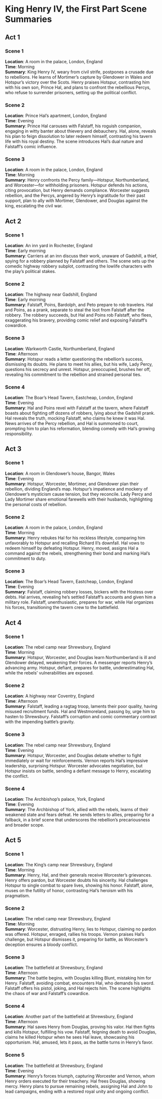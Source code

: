 # King Henry IV, the First Part Scene Summaries

## Act 1

### Scene 1

**Location**: A room in the palace, London, England  
**Time**: Morning  
**Summary**: King Henry IV, weary from civil strife, postpones a crusade due to rebellions. He learns of Mortimer’s capture by Glendower in Wales and Hotspur’s victory over the Scots. Henry praises Hotspur, contrasting him with his own son, Prince Hal, and plans to confront the rebellious Percys, who refuse to surrender prisoners, setting up the political conflict.

### Scene 2

**Location**: Prince Hal’s apartment, London, England  
**Time**: Evening  
**Summary**: Prince Hal carouses with Falstaff, his roguish companion, engaging in witty banter about thievery and debauchery. Hal, alone, reveals his plan to feign dissolution to later redeem himself, contrasting his tavern life with his royal destiny. The scene introduces Hal’s dual nature and Falstaff’s comic influence.

### Scene 3

**Location**: A room in the palace, London, England  
**Time**: Morning  
**Summary**: Henry confronts the Percy family—Hotspur, Northumberland, and Worcester—for withholding prisoners. Hotspur defends his actions, citing provocation, but Henry demands compliance. Worcester suggests rebellion, and the Percys, angered by Henry’s ingratitude for their past support, plan to ally with Mortimer, Glendower, and Douglas against the king, escalating the civil war.

## Act 2

### Scene 1

**Location**: An inn yard in Rochester, England  
**Time**: Early morning  
**Summary**: Carriers at an inn discuss their work, unaware of Gadshill, a thief, spying for a robbery planned by Falstaff and others. The scene sets up the comedic highway robbery subplot, contrasting the lowlife characters with the play’s political stakes.

### Scene 2

**Location**: The highway near Gadshill, England  
**Time**: Early morning  
**Summary**: Falstaff, Poins, Bardolph, and Peto prepare to rob travelers. Hal and Poins, as a prank, separate to steal the loot from Falstaff after the robbery. The robbery succeeds, but Hal and Poins rob Falstaff, who flees, exaggerating his bravery, providing comic relief and exposing Falstaff’s cowardice.

### Scene 3

**Location**: Warkworth Castle, Northumberland, England  
**Time**: Afternoon  
**Summary**: Hotspur reads a letter questioning the rebellion’s success, dismissing its doubts. He plans to meet his allies, but his wife, Lady Percy, questions his secrecy and unrest. Hotspur, preoccupied, brushes her off, revealing his commitment to the rebellion and strained personal ties.

### Scene 4

**Location**: The Boar’s Head Tavern, Eastcheap, London, England  
**Time**: Evening  
**Summary**: Hal and Poins revel with Falstaff at the tavern, where Falstaff boasts about fighting off dozens of robbers, lying about the Gadshill prank. Hal reveals the truth, mocking Falstaff, who claims he knew it was Hal. News arrives of the Percy rebellion, and Hal is summoned to court, prompting him to plan his reformation, blending comedy with Hal’s growing responsibility.

## Act 3

### Scene 1

**Location**: A room in Glendower’s house, Bangor, Wales  
**Time**: Evening  
**Summary**: Hotspur, Worcester, Mortimer, and Glendower plan their rebellion, dividing England’s map. Hotspur’s impatience and mockery of Glendower’s mysticism cause tension, but they reconcile. Lady Percy and Lady Mortimer share emotional farewells with their husbands, highlighting the personal costs of rebellion.

### Scene 2

**Location**: A room in the palace, London, England  
**Time**: Morning  
**Summary**: Henry rebukes Hal for his reckless lifestyle, comparing him unfavorably to Hotspur and recalling Richard II’s downfall. Hal vows to redeem himself by defeating Hotspur. Henry, moved, assigns Hal a command against the rebels, strengthening their bond and marking Hal’s commitment to duty.

### Scene 3

**Location**: The Boar’s Head Tavern, Eastcheap, London, England  
**Time**: Evening  
**Summary**: Falstaff, claiming robbery losses, bickers with the Hostess over debts. Hal arrives, revealing he’s settled Falstaff’s accounts and given him a military role. Falstaff, unenthusiastic, prepares for war, while Hal organizes his forces, transitioning the tavern crew to the battlefield.

## Act 4

### Scene 1

**Location**: The rebel camp near Shrewsbury, England  
**Time**: Morning  
**Summary**: Hotspur, Worcester, and Douglas learn Northumberland is ill and Glendower delayed, weakening their forces. A messenger reports Henry’s advancing army. Hotspur, defiant, prepares for battle, underestimating Hal, while the rebels’ vulnerabilities are exposed.

### Scene 2

**Location**: A highway near Coventry, England  
**Time**: Afternoon  
**Summary**: Falstaff, leading a ragtag troop, laments their poor quality, having misused recruitment funds. Hal and Westmoreland, passing by, urge him to hasten to Shrewsbury. Falstaff’s corruption and comic commentary contrast with the impending battle’s gravity.

### Scene 3

**Location**: The rebel camp near Shrewsbury, England  
**Time**: Evening  
**Summary**: Hotspur, Worcester, and Douglas debate whether to fight immediately or wait for reinforcements. Vernon reports Hal’s impressive leadership, surprising Hotspur. Worcester advocates negotiation, but Hotspur insists on battle, sending a defiant message to Henry, escalating the conflict.

### Scene 4

**Location**: The Archbishop’s palace, York, England  
**Time**: Evening  
**Summary**: The Archbishop of York, allied with the rebels, learns of their weakened state and fears defeat. He sends letters to allies, preparing for a fallback, in a brief scene that underscores the rebellion’s precariousness and broader scope.

## Act 5

### Scene 1

**Location**: The King’s camp near Shrewsbury, England  
**Time**: Morning  
**Summary**: Henry, Hal, and their generals receive Worcester’s grievances. Henry offers pardon, but Worcester doubts his sincerity. Hal challenges Hotspur to single combat to spare lives, showing his honor. Falstaff, alone, muses on the futility of honor, contrasting Hal’s heroism with his pragmatism.

### Scene 2

**Location**: The rebel camp near Shrewsbury, England  
**Time**: Morning  
**Summary**: Worcester, distrusting Henry, lies to Hotspur, claiming no pardon was offered. Hotspur, enraged, rallies his troops. Vernon praises Hal’s challenge, but Hotspur dismisses it, preparing for battle, as Worcester’s deception ensures a bloody conflict.

### Scene 3

**Location**: The battlefield at Shrewsbury, England  
**Time**: Afternoon  
**Summary**: The battle begins, with Douglas killing Blunt, mistaking him for Henry. Falstaff, avoiding combat, encounters Hal, who demands his sword. Falstaff offers his pistol, joking, and Hal rejects him. The scene highlights the chaos of war and Falstaff’s cowardice.

### Scene 4

**Location**: Another part of the battlefield at Shrewsbury, England  
**Time**: Afternoon  
**Summary**: Hal saves Henry from Douglas, proving his valor. Hal then fights and kills Hotspur, fulfilling his vow. Falstaff, feigning death to avoid Douglas, claims he killed Hotspur when he sees Hal leave, showcasing his opportunism. Hal, amused, lets it pass, as the battle turns in Henry’s favor.

### Scene 5

**Location**: The battlefield at Shrewsbury, England  
**Time**: Evening  
**Summary**: Henry’s forces triumph, capturing Worcester and Vernon, whom Henry orders executed for their treachery. Hal frees Douglas, showing mercy. Henry plans to pursue remaining rebels, assigning Hal and John to lead campaigns, ending with a restored royal unity and ongoing conflict.
